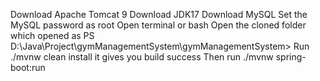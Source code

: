 Download Apache Tomcat 9
Download JDK17
Download MySQL
Set the MySQL password as root
Open terminal or bash
Open the cloned folder which opened as PS D:\Java\Project\gymManagementSystem\gymManagementSystem>
Run ./mvnw clean install  it gives you build success 
Then run ./mvnw spring-boot:run 
